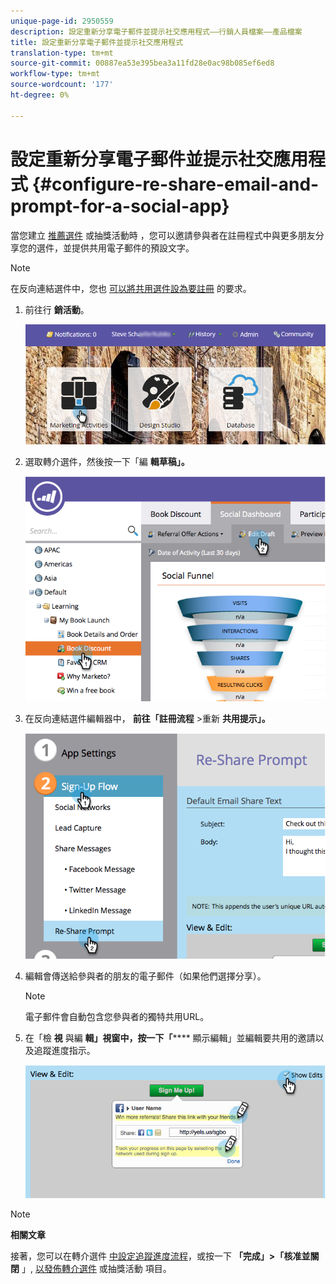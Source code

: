 ```yaml
---
unique-page-id: 2950559
description: 設定重新分享電子郵件並提示社交應用程式——行銷人員檔案——產品檔案
title: 設定重新分享電子郵件並提示社交應用程式
translation-type: tm+mt
source-git-commit: 00887ea53e395bea3a11fd28e0ac98b085ef6ed8
workflow-type: tm+mt
source-wordcount: '177'
ht-degree: 0%

---
```



# 設定重新分享電子郵件並提示社交應用程式 {#configure-re-share-email-and-prompt-for-a-social-app}

當您建立 [推薦選件](../../../../product-docs/demand-generation/social/referral-offers/create-a-referral-offer.md) 或抽獎活動時 [](../../../../product-docs/demand-generation/social/sweepstakes/create-sweepstakes.md)，您可以邀請參與者在註冊程式中與更多朋友分享您的選件，並提供共用電子郵件的預設文字。

>[!NOTE]
>
>在反向連結選件中，您也 [可以將共用選件設為要註冊](../../../../product-docs/demand-generation/social/social-functions/set-social-share-requirement.md) 的要求。

1. 前往行 **銷活動**。

   ![](assets/login-marketing-activities-3.png)

1. 選取轉介選件，然後按一下「編 **輯草稿」。**

   ![](assets/image2014-9-22-11-3a6-3a56.png)

1. 在反向連結選件編輯器中， **前往「註冊流程** >重新 **共用提示」。**

   ![](assets/image2014-9-22-11-3a7-3a9.png)

1. 編輯會傳送給參與者的朋友的電子郵件（如果他們選擇分享）。

   >[!NOTE]
   >
   >電子郵件會自動包含您參與者的獨特共用URL。

1. 在「檢 **視** 與編 **輯」視窗中，按一下「****** 顯示編輯」並編輯要共用的邀請以及追蹤進度指示。

   ![](assets/image2014-9-22-11-3a7-3a49.png)

>[!NOTE]
>
>**相關文章**
>
>接著，您可以在轉介選件 [中設定追蹤進度流程](configure-track-progress-flow-for-a-referral-offer.md)，或按一下 **「完成」>「核准並關閉** 」, [以發佈轉介選件](../../../../product-docs/demand-generation/social/referral-offers/publish-a-referral-offer.md) 或抽獎活動 [](../../../../product-docs/demand-generation/social/sweepstakes/create-sweepstakes.md)項目。

